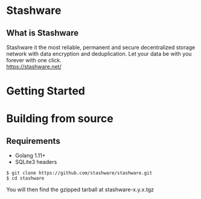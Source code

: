 # Stashware  

## What is Stashware

Stashware it the most reliable, permanent and secure decentralized storage network with data encryption and deduplication. Let your data be with you forever with one click.  
https://stashware.net/

# Getting Started  


# Building from source  


## Requirements  

 - Golang 1.11+  
 - SQLite3 headers  

``` console
$ git clone https://github.com/stashware/stashware.git  
$ cd stashware  
```

You will then find the gzipped tarball at stashware-x.y.x.tgz  
